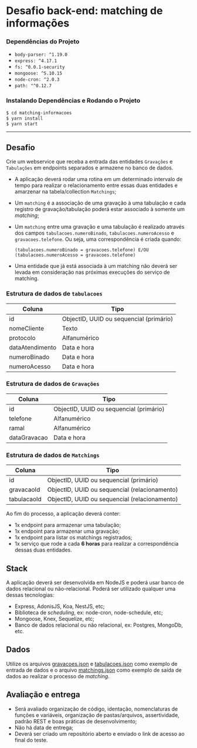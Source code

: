 # Desafio back-end: matching de informações

### Dependências do Projeto
* `body-parser: ^1.19.0`
* `express: ^4.17.1`
* `fs: ^0.0.1-security`
* `mongoose: ^5.10.15`
* `node-cron: ^2.0.3`
* `path: "^0.12.7`
### Instalando Dependências e Rodando o Projeto

```sh
$ cd matching-informacoes
$ yarn install
$ yarn start
```
---


## Desafio
Crie um webservice que receba a entrada das entidades `Gravações` e `Tabulações` em endpoints separados e armazene no banco de dados.

- A aplicação deverá rodar uma rotina em um determinado intervalo de tempo para realizar o relacionamento entre essas duas entidades e amarzenar na tabela/collection `Matchings`;

- Um `matching` é a associação de uma gravação à uma tabulação e cada registro de gravação/tabulação poderá estar associado à somente um *matching*;

- Um `matching` entre uma gravação e uma tabulação é realizado através dos campos `tabulacoes.numeroBinado`, `tabulacoes.numeroAcesso` e `gravacoes.telefone`. Ou seja, uma correspondência é criada quando:

  ```
  (tabulacoes.numeroBinado = gravacoes.telefone) E/OU (tabulacoes.numeroAcesso = gravacoes.telefone)
  ```

- Uma entidade que já está associada à um matching não deverá ser levada em consideração nas próximas execuções do serviço de matching.

### Estrutura de dados de `tabulacoes`
| Coluna | Tipo |
| ------ | ---- |
| id | ObjectID, UUID ou sequencial (primário)
| nomeCliente | Texto
| protocolo | Alfanumérico
| dataAtendimento | Data e hora
| numeroBinado | Data e hora
| numeroAcesso | Data e hora

### Estrutura de dados de `Gravações`
| Coluna | Tipo |
| ------ | ---- |
| id | ObjectID, UUID ou sequencial (primário)
| telefone | Alfanumérico
| ramal | Alfanumérico
| dataGravacao | Data e hora

### Estrutura de dados de `Matchings`
| Coluna | Tipo |
| ------ | ---- |
| id | ObjectID, UUID ou sequencial (primário)
| gravacaoId | ObjectID, UUID ou sequencial (relacionamento)
| tabulacaoId | ObjectID, UUID ou sequencial (relacionamento)

Ao fim do processo, a aplicação deverá conter:
- 1x endpoint para armazenar uma tabulação;
- 1x endpoint para armazenar uma gravação;
- 1x endpoint para listar os matchings registrados;
- 1x serviço que rode a cada **6 horas** para realizar a correspondência dessas duas entidades.

## Stack
A aplicação deverá ser desenvolvida em NodeJS e poderá usar banco de dados relacional ou não-relacional. Poderá ser utilizado qualquer uma dessas tecnologias:
- Express, AdonisJS, Koa, NestJS, etc;
- Biblioteca de *scheduling*, ex: node-cron, node-schedule, etc;
- Mongoose, Knex, Sequelize, etc;
- Banco de dados relacional ou não relacional, ex: Postgres, MongoDb, etc.

## Dados
Utilize os arquivos [gravacoes.json](./gravacoes.json) e [tabulacoes.json](./tabulacoes.json) como exemplo de entrada de dados e o arquivo [matchings.json](matchings.json) como exemplo de saída de dados ao realizar o processo de *matching*.

## Avaliação e entrega
- Será avaliado organização de código, identação, nomenclaturas de funções e variáveis, organização de pastas/arquivos, assertividade, padrão REST e boas práticas de desenvolvimento;
- Não há data de entrega;
- Deverá ser criado um repositório aberto e enviado o link de acesso ao final do teste.
